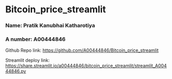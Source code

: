 # Bitcoin_price_streamlit

### Name: Pratik Kanubhai Katharotiya

### A number: A00444846

Github Repo link: https://github.com/A00444846/Bitcoin_price_streamlit

Streamlit deploy link: https://share.streamlit.io/a00444846/bitcoin_price_streamlit/streamlit_A00444846.py
